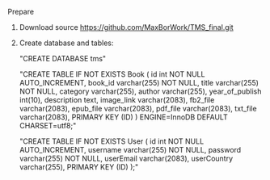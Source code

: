 Prepare

1. Download source https://github.com/MaxBorWork/TMS_final.git
2. Create database and tables:
   
   "CREATE DATABASE tms"
   
   "CREATE TABLE IF NOT EXISTS Book (
                id int NOT NULL AUTO_INCREMENT,
                book_id varchar(255) NOT NULL,
                title varchar(255) NOT NULL,
                category varchar(255),
                author varchar(255),
                year_of_publish int(10),
                description text,
                image_link varchar(2083),
                fb2_file varchar(2083),
                epub_file varchar(2083),
                pdf_file varchar(2083),
                txt_file varchar(2083),
                PRIMARY KEY (ID)
                ) ENGINE=InnoDB DEFAULT CHARSET=utf8;"
                
   "CREATE TABLE IF NOT EXISTS User (
                id int NOT NULL AUTO_INCREMENT,
                username varchar(255) NOT NULL,
                password varchar(255) NOT NULL,
                userEmail varchar(2083),
                userCountry varchar(255),
                PRIMARY KEY (ID)
                );"
